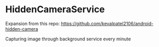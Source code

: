 # HiddenCameraService

Expansion from this repo: https://github.com/kevalpatel2106/android-hidden-camera

Capturing image through background service every minute
